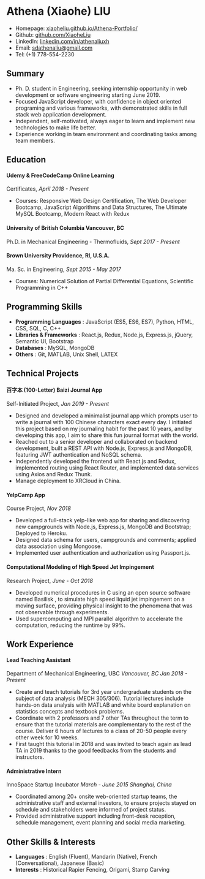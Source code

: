 # Athena (Xiaohe) LIU

- Homepage: [xiaoheliu.github.io/Athena-Portfolio/](https://xiaoheliu.github.io/Athena-Portfolio/)
- Github: [github.com/XiaoheLiu](https://github.com/XiaoheLiu)
- LinkedIn: [linkedin.com/in/athenaliuxh](https://linkedin.com/in/athenaliuxh/)
- Email: [sdathenaliu@gmail.com](mailto:sdathenaliu@gmail.com)
- Tel: (+1) 778-554-2230

## Summary

- Ph. D. student in Engineering, seeking internship opportunity in web development or software engineering starting June 2019.
- Focused JavaScript developer, with confidence in object oriented programing and various frameworks, with demonstrated skills in full stack web application development.
- Independent, self-motivated, always eager to learn and implement new technologies to make life better.
- Experience working in team environment and coordinating tasks among team members.

## Education

#### Udemy & FreeCodeCamp Online Learning

Certificates, _April 2018 - Present_

- Courses: Responsive Web Design Certification, The Web Developer Bootcamp, JavaScript Algorithms and Data Structures, The Ultimate MySQL Bootcamp, Modern React with Redux

#### University of British Columbia Vancouver, BC

Ph.D. in Mechanical Engineering - Thermofluids, _Sept 2017 - Present_

#### Brown University Providence, RI, U.S.A.

Ma. Sc. in Engineering, _Sept 2015 - May 2017_

- Courses: Numerical Solution of Partial Differential Equations, Scientific Programming in C++

## Programming Skills

- **Programming Languages** : JavaScript (ES5, ES6, ES7), Python, HTML, CSS, SQL, C, C++
- **Libraries & Frameworks** : React.js, Redux, Node.js, Express.js, jQuery, Semantic UI, Bootstrap
- **Databases** : MySQL, MongoDB
- **Others** : Git, MATLAB, Unix Shell, LATEX

## Technical Projects

#### 百字本 (100-Letter) Baizi Journal App

Self-Initiated Project, _Jan 2019 - Present_

- Designed and developed a minimalist journal app which prompts user to write a journal with 100 Chinese characters exact every day. I initiated this project based on my journaling habit for the
  past 10 years, and by developing this app, I aim to share this fun journal format with the world.
- Reached out to a senior developer and collaborated on backend development, built a REST API with Node.js, Express.js and MongoDB, featuring JWT authentication and NoSQL schema.
- Independently developed the frontend with React.js and Redux, implemented routing using React Router, and implemented data services using Axios and Redux Thunk.
- Manage deployment to XRCloud in China.

#### YelpCamp App

Course Project, _Nov 2018_

- Developed a full-stack yelp-like web app for sharing and discovering new campgrounds with Node.js, Express.js, MongoDB and Bootstrap; Deployed to Heroku.
- Designed data schema for users, campgrounds and comments; applied data association using Mongoose.
- Implemented user authentication and authorization using Passport.js.

#### Computational Modeling of High Speed Jet Impingement

Research Project, _June - Oct 2018_

- Developed numerical procedures in C using an open source software named Basilisk , to simulate high speed liquid jet impingement on a moving surface, providing physical insight to the
  phenomena that was not observable through experiments.
- Used supercomputing and MPI parallel algorithm to accelerate the computation, reducing the runtime by 99%.

## Work Experience

#### Lead Teaching Assistant

Department of Mechanical Engineering, UBC
_Vancouver, BC_
_Jan 2018 - Present_

- Create and teach tutorials for 3rd year undergraduate students on the subject of data analysis (MECH 305/306). Tutorial lectures include hands-on data analysis with MATLAB and white
  board explanation on statistics concepts and textbook problems.
- Coordinate with 2 professors and 7 other TAs throughout the term to ensure that the tutorial materials are complementary to the rest of the course. Deliver 6 hours of lectures to a class of
  20-50 people every other week for 10 weeks.
- First taught this tutorial in 2018 and was invited to teach again as lead TA in 2019 thanks to the
  good feedbacks from the students and instructors.

#### Administrative Intern

InnoSpace Startup Incubator
_March - June 2015_
_Shanghai, China_

- Coordinated among 20+ onsite web-oriented startup teams, the administrative staff and external investors, to ensure projects stayed on schedule and stakeholders were informed of project status.
- Provided administrative support including front-desk reception, schedule management, event
  planning and social media marketing.

## Other Skills & Interests

- **Languages** : English (Fluent), Mandarin (Native), French (Conversational), Japanese (Basic)
- **Interests** : Historical Rapier Fencing, Origami, Stamp Carving
